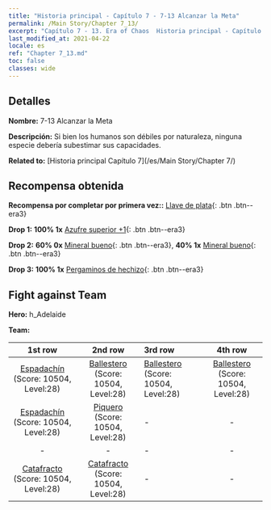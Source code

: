 ```yaml
---
title: "Historia principal - Capítulo 7 - 7-13 Alcanzar la Meta"
permalink: /Main Story/Chapter 7_13/
excerpt: "Capítulo 7 - 13. Era of Chaos  Historia principal - Capítulo 7_13. 7-13 Alcanzar la Meta"
last_modified_at: 2021-04-22
locale: es
ref: "Chapter 7_13.md"
toc: false
classes: wide
---
```


## Detalles

 **Nombre:** 7-13 Alcanzar la Meta

 **Descripción:** Si bien los humanos son débiles por naturaleza, ninguna especie debería subestimar sus capacidades.

 **Related to:** [Historia principal Capítulo 7](/es/Main Story/Chapter 7/)

## Recompensa obtenida

 **Recompensa por completar por primera vez::** [Llave de plata](/ItemsES/con_693/){: .btn .btn--era3}

 **Drop 1:** **100% 1x** [Azufre superior +1](/ItemsES/mat_22/){: .btn .btn--era3}

 **Drop 2:** **60% 0x** [Mineral bueno](/ItemsES/mat_12/){: .btn .btn--era3}, **40% 1x** [Mineral bueno](/ItemsES/mat_12/){: .btn .btn--era3}

 **Drop 3:** **100% 1x** [Pergaminos de hechizo](/ItemsES/con_694/){: .btn .btn--era3}


## Fight against Team
 **Hero:** h_Adelaide

 **Team:**


  | 1st row | 2nd row | 3rd row | 4th row |
  |:----:|:----:|:----|:----:|
  | [Espadachín](/es/units/Swordsman/) (Score: 10504, Level:28)  | [Ballestero](/es/units/Marksman/) (Score: 10504, Level:28)  | [Ballestero](/es/units/Marksman/) (Score: 10504, Level:28)  | [Ballestero](/es/units/Marksman/) (Score: 10504, Level:28)  |
  | [Espadachín](/es/units/Swordsman/) (Score: 10504, Level:28)  | [Piquero](/es/units/Pikeman/) (Score: 10504, Level:28)  | - | - |
  | - | - | - | - |
  | [Catafracto](/es/units/Cavalier/) (Score: 10504, Level:28)  | [Catafracto](/es/units/Cavalier/) (Score: 10504, Level:28)  | - | - |


